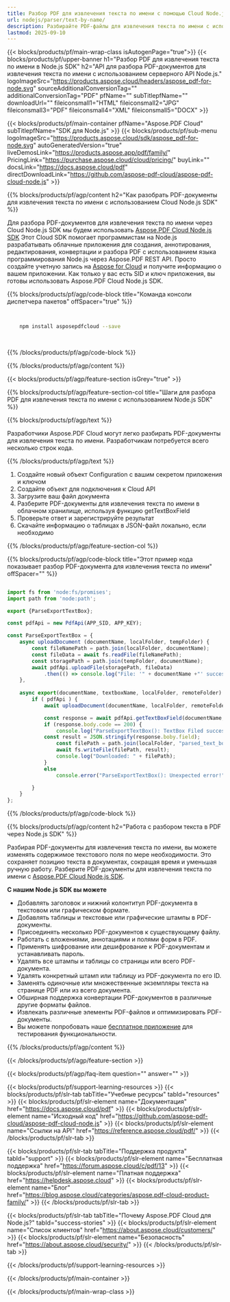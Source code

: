 ```yaml
---
title: Разбор PDF для извлечения текста по имени с помощью Cloud Node.js SDK
url: nodejs/parser/text-by-name/
description: Разбирайте PDF-файлы для извлечения текста по имени с использованием Aspose.PDF Cloud SDK для Node.js. Улучшите обнаруживаемость и индексацию.
lastmod: 2025-09-10
---
```


{{< blocks/products/pf/main-wrap-class isAutogenPage="true">}}
{{< blocks/products/pf/upper-banner h1="Разбор PDF для извлечения текста по имени в Node.js SDK" h2="API для разбора PDF-документов для извлечения текста по имени с использованием серверного API Node.js." logoImageSrc="https://products.aspose.cloud/headers/aspose_pdf-for-node.svg" sourceAdditionalConversionTag="" additionalConversionTag="PDF" pfName="" subTitlepfName="" downloadUrl="" fileiconsmall1="HTML" fileiconsmall2="JPG" fileiconsmall3="PDF" fileiconsmall4="XML" fileiconsmall5="DOCX" >}}

{{< blocks/products/pf/main-container pfName="Aspose.PDF Cloud" subTitlepfName="SDK для Node.js" >}}
{{< blocks/products/pf/sub-menu logoImageSrc="https://products.aspose.cloud/sdk/aspose_pdf-for-node.svg"
autoGeneratedVersion="true"
liveDemosLink="https://products.aspose.app/pdf/family/" PricingLink="https://purchase.aspose.cloud/cloud/pricing/" buyLink="" docsLink="https://docs.aspose.cloud/pdf"  directDownloadLink="https://github.com/aspose-pdf-cloud/aspose-pdf-cloud-node.js" >}}

{{% blocks/products/pf/agp/content h2="Как разобрать PDF-документы для извлечения текста по имени с использованием Cloud Node.js SDK" %}}

Для разбора PDF-документов для извлечения текста по имени через Cloud Node.js SDK мы будем использовать
[Aspose.PDF Cloud Node.js SDK](https://products.aspose.cloud/pdf/nodejs/)
Этот Cloud SDK помогает программистам на Node.js разрабатывать облачные приложения для создания, аннотирования, редактирования, конвертации и разбора PDF с использованием языка программирования Node.js через Aspose.PDF REST API. Просто создайте учетную запись на [Aspose for Cloud](https://dashboard.aspose.cloud/#/apps) и получите информацию о вашем приложении. Как только у вас есть SID и ключ приложения, вы готовы использовать Aspose.PDF Cloud Node.js SDK.

{{% blocks/products/pf/agp/code-block title="Команда консоли диспетчера пакетов" offSpacer="true" %}}

```bash

     
    npm install asposepdfcloud --save
     
     

```

{{% /blocks/products/pf/agp/code-block %}}

{{% /blocks/products/pf/agp/content %}}

{{< blocks/products/pf/agp/feature-section isGrey="true" >}}

{{% blocks/products/pf/agp/feature-section-col title="Шаги для разбора PDF для извлечения текста по имени с использованием Node.js SDK" %}}

{{% blocks/products/pf/agp/text %}}

Разработчики Aspose.PDF Cloud могут легко разбирать PDF-документы для извлечения текста по имени. Разработчикам потребуется всего несколько строк кода.

{{% /blocks/products/pf/agp/text %}}

1. Создайте новый объект Configuration с вашим секретом приложения и ключом
1. Создайте объект для подключения к Cloud API
1. Загрузите ваш файл документа
1. Разберите PDF-документы для извлечения текста по имени в облачном хранилище, используя функцию getTextBoxField
1. Проверьте ответ и зарегистрируйте результат
1. Скачайте информацию о таблицах в JSON-файл локально, если необходимо

{{% /blocks/products/pf/agp/feature-section-col %}}

{{% blocks/products/pf/agp/code-block title="Этот пример кода показывает разбор PDF-документа для извлечения текста по имени" offSpacer="" %}}

```js

import fs from 'node:fs/promises';
import path from 'node:path';

export {ParseExportTextBox};

const pdfApi = new PdfApi(APP_SID, APP_KEY);

const ParseExportTextBox = {
    async uploadDocument (documentName, localFolder, tempFolder) {
        const fileNamePath = path.join(localFolder, documentName);
        const fileData = await fs.readFile(fileNamePath);
        const storagePath = path.join(tempFolder, documentName);
        await pdfApi.uploadFile(storagePath, fileData)
            .then(() => console.log("File: '" + documentName +"' successfully uploaded."));
    },
    
    async export(documentName, textboxName, localFolder, remoteFolder) {
        if ( pdfApi ) {
            await uploadDocument(documentName, localFolder, remoteFolder);

            const response = await pdfApi.getTextBoxField(documentName, textboxName, null, remoteFolder);
            if (response.body.code == 200) {
                console.log("ParseExportTextBox(): TextBox Filed successfully extracted!");
         	const result = JSON.stringify(response.boby.field);
                const filePath = path.join(localFolder, "parsed_text_box_output.json");
                await fs.writeFile(filePath, result);
                console.log("Downloaded: " + filePath);   
            }
            else
                console.error("ParseExportTextBox(): Unexpected error!") 

        }
    }
};
```

{{% /blocks/products/pf/agp/code-block %}}

{{% blocks/products/pf/agp/content h2="Работа с разбором текста в PDF через Node.js SDK" %}}

Разбирая PDF-документы для извлечения текста по имени, вы можете изменять содержимое текстового поля по мере необходимости. Это сохраняет позицию текста в документах, сокращая время и уменьшая ручную работу.
Разберите PDF-документы для извлечения текста по имени с [Aspose.PDF Cloud Node.js SDK](https://products.aspose.cloud/pdf/nodejs/).

**С нашим Node.js SDK вы можете**

+ Добавлять заголовок и нижний колонтитул PDF-документа в текстовом или графическом формате.
+ Добавлять таблицы и текстовые или графические штампы в PDF-документы.
+ Присоединять несколько PDF-документов к существующему файлу.
+ Работать с вложениями, аннотациями и полями форм в PDF.
+ Применять шифрование или дешифрование к PDF-документам и устанавливать пароль.
+ Удалять все штампы и таблицы со страницы или всего PDF-документа.
+ Удалять конкретный штамп или таблицу из PDF-документа по его ID.
+ Заменять одиночные или множественные экземпляры текста на странице PDF или из всего документа.
+ Обширная поддержка конвертации PDF-документов в различные другие форматы файлов.
+ Извлекать различные элементы PDF-файлов и оптимизировать PDF-документы.
+ Вы можете попробовать наше [бесплатное приложение](https://products.aspose.app/pdf/) для тестирования функциональности.

{{% /blocks/products/pf/agp/content %}}

{{< /blocks/products/pf/agp/feature-section >}}

{{< blocks/products/pf/agp/faq-item question="" answer="" >}}

{{< blocks/products/pf/support-learning-resources >}}
{{< blocks/products/pf/slr-tab tabTitle="Учебные ресурсы" tabId="resources" >}}
{{< blocks/products/pf/slr-element name="Документация" href="https://docs.aspose.cloud/pdf" >}}
{{< blocks/products/pf/slr-element name="Исходный код" href="https://github.com/aspose-pdf-cloud/aspose-pdf-cloud-node.js" >}}
{{< blocks/products/pf/slr-element name="Ссылки на API" href="https://reference.aspose.cloud/pdf/" >}}
{{< /blocks/products/pf/slr-tab >}}

{{< blocks/products/pf/slr-tab tabTitle="Поддержка продукта" tabId="support" >}}
{{< blocks/products/pf/slr-element name="Бесплатная поддержка" href="https://forum.aspose.cloud/c/pdf/13" >}}
{{< blocks/products/pf/slr-element name="Платная поддержка" href="https://helpdesk.aspose.cloud" >}}
{{< blocks/products/pf/slr-element name="Блог" href="https://blog.aspose.cloud/categories/aspose.pdf-cloud-product-family/" >}}
{{< /blocks/products/pf/slr-tab >}}

{{< blocks/products/pf/slr-tab tabTitle="Почему Aspose.PDF Cloud для Node.js?" tabId="success-stories" >}}
{{< blocks/products/pf/slr-element name="Список клиентов" href="https://about.aspose.cloud/customers/" >}}
{{< blocks/products/pf/slr-element name="Безопасность" href="https://about.aspose.cloud/security/" >}}
{{< /blocks/products/pf/slr-tab >}}

{{< /blocks/products/pf/support-learning-resources >}}

{{< /blocks/products/pf/main-container >}}

{{< /blocks/products/pf/main-wrap-class >}}


